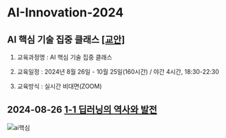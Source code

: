 # AI-Innovation-2024
## AI 핵심 기술 집중 클래스 [[교안]](https://docs.google.com/document/d/1mrVh8Az1XITXfFIho2IWXSCRRXDgcKfig7ZuBJgNS_0/edit?usp=sharing)


1. 교육과정명 : AI 핵심 기술 집중 클래스


2. 교육일정 : 2024년 8월 26일 - 10월 25일(160시간) / 야간 4시간, 18:30-22:30


3. 교육방식 : 실시간 비대면(ZOOM)


## 2024-08-26 [1-1 딥러닝의 역사와 발전](https://docs.google.com/document/d/10h2jkUKJnnMKm-x6EU8Ka0w-Ij1FsMLc/edit?usp=sharing&ouid=109265759411599372601&rtpof=true&sd=true)

![ai핵심](https://github.com/user-attachments/assets/d71a9e3b-aafa-40ac-9c12-acc48e813164)
